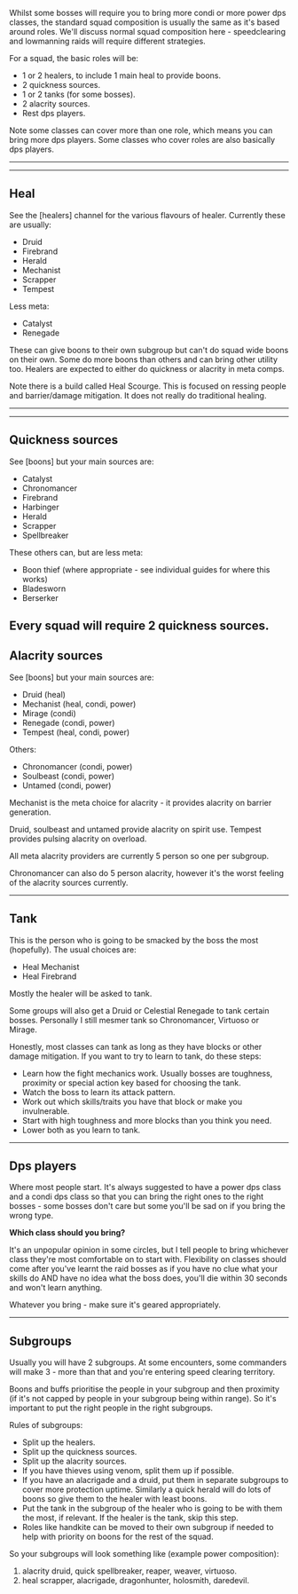 Whilst some bosses will require you to bring more condi or more power
dps classes, the standard squad composition is usually the same as it's
based around roles. We'll discuss normal squad composition here -
speedclearing and lowmanning raids will require different strategies.

For a squad, the basic roles will be:

- 1 or 2 healers, to include 1 main heal to provide boons.
- 2 quickness sources.
- 1 or 2 tanks (for some bosses).
- 2 alacrity sources.
- Rest dps players.

Note some classes can cover more than one role, which means you can
bring more dps players. Some classes who cover roles are also basically
dps players.

------------------------------------------------------------------------

------------------------------------------------------------------------

## Heal

See the [healers] channel for the
various flavours of healer. Currently these are usually:

- Druid
- Firebrand
- Herald
- Mechanist
- Scrapper
- Tempest

Less meta:

- Catalyst
- Renegade

These can give boons to their own subgroup but can't do squad wide boons
on their own. Some do more boons than others and can bring other utility
too. Healers are expected to either do quickness or alacrity in meta
comps.

Note there is a build called Heal Scourge. This is focused on ressing
people and barrier/damage mitigation. It does not really do traditional
healing.

------------------------------------------------------------------------

------------------------------------------------------------------------

## Quickness sources

See [boons] but your main sources are:

- Catalyst
- Chronomancer
- Firebrand
- Harbinger
- Herald
- Scrapper
- Spellbreaker

These others can, but are less meta:
- Boon thief (where appropriate - see individual guides for where this
works)
- Bladesworn
- Berserker

Every squad will require 2 quickness sources.
------------------------------------------------------------------------

## Alacrity sources

See [boons] but your main sources are:

- Druid (heal)
- Mechanist (heal, condi, power)
- Mirage (condi)
- Renegade (condi, power)
- Tempest (heal, condi, power)

Others:

- Chronomancer (condi, power)
- Soulbeast (condi, power)
- Untamed (condi, power)

Mechanist is the meta choice for alacrity - it provides alacrity on
barrier generation.

Druid, soulbeast and untamed provide alacrity on spirit use. Tempest
provides pulsing alacrity on overload.

All meta alacrity providers are currently 5 person so one per
subgroup.

Chronomancer can also do 5 person alacrity, however it's the worst
feeling of the alacrity sources currently.

------------------------------------------------------------------------

## Tank

This is the person who is going to be smacked by the boss the most
(hopefully). The usual choices are:

- Heal Mechanist
- Heal Firebrand

Mostly the healer will be asked to tank.

Some groups will also get a Druid or Celestial Renegade to tank certain
bosses. Personally I still mesmer tank so Chronomancer, Virtuoso or
Mirage.

Honestly, most classes can tank as long as they have blocks or other
damage mitigation. If you want to try to learn to tank, do these
steps:

- Learn how the fight mechanics work. Usually bosses are toughness,
proximity or special action key based for choosing the tank.
- Watch the boss to learn its attack pattern.
- Work out which skills/traits you have that block or make you
invulnerable.
- Start with high toughness and more blocks than you think you need.
- Lower both as you learn to tank.

------------------------------------------------------------------------

## Dps players

Where most people start. It's always suggested to have a power dps class
and a condi dps class so that you can bring the right ones to the right
bosses - some bosses don't care but some you'll be sad on if you bring
the wrong type.

**Which class should you bring?**

It's an unpopular opinion in some circles, but I tell people to bring
whichever class they're most comfortable on to start with. Flexibility
on classes should come after you've learnt the raid bosses as if you
have no clue what your skills do AND have no idea what the boss does,
you'll die within 30 seconds and won't learn anything.

Whatever you bring - make sure it's geared appropriately.

------------------------------------------------------------------------

## Subgroups

Usually you will have 2 subgroups. At some encounters, some commanders
will make 3 - more than that and you're entering speed clearing
territory.

Boons and buffs prioritise the people in your subgroup and then
proximity (if it's not capped by people in your subgroup being within
range). So it's important to put the right people in the right
subgroups.

Rules of subgroups:

- Split up the healers.
- Split up the quickness sources.
- Split up the alacrity sources.
- If you have thieves using venom, split them up if possible.
- If you have an alacrigade and a druid, put them in separate subgroups
to cover more protection uptime. Similarly a quick herald will do lots
of boons so give them to the healer with least boons.
- Put the tank in the subgroup of the healer who is going to be with
them the most, if relevant. If the healer is the tank, skip this step.
- Roles like handkite can be moved to their own subgroup if needed to
help with priority on boons for the rest of the squad.

So your subgroups will look something like (example power
composition):

1. alacrity druid, quick spellbreaker, reaper, weaver, virtuoso.
2. heal scrapper, alacrigade, dragonhunter, holosmith, daredevil.
